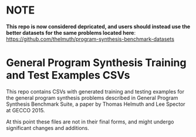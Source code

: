 NOTE
====

__This repo is now considered depricated, and users should instead use the better datasets for the same problems located here__: https://github.com/thelmuth/program-synthesis-benchmark-datasets



General Program Synthesis Training and Test Examples CSVs
=========================================================

This repo contains CSVs with generated training and testing examples for the general program synthesis problems described in General Program Synthesis Benchmark Suite, a paper by Thomas Helmuth and Lee Spector at GECCO 2015.

At this point these files are not in their final forms, and might undergo significant changes and additions.
